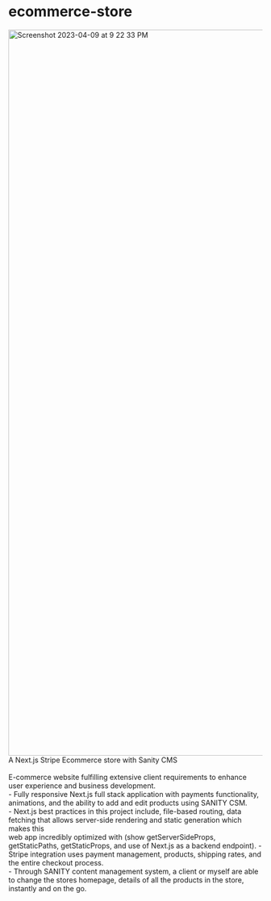 # ecommerce-store


<img width="1440" alt="Screenshot 2023-04-09 at 9 22 33 PM" src="https://github.com/shades888/ecommerce-store/assets/6867600/a7e93373-edd2-45d7-af97-246c5cc96527">
A Next.js Stripe Ecommerce store with Sanity CMS <br /> <br />
E-commerce website fulfilling extensive client requirements to enhance user experience and business development. <br />
- Fully responsive Next.js full stack application with payments functionality, animations, and the ability to add and edit products using SANITY CSM. <br />
- Next.js best practices in this project include, file-based routing, data fetching that allows server-side rendering and static generation which makes this <br />
web app incredibly optimized with (show getServerSideProps, getStaticPaths, getStaticProps, and use of Next.js as a backend endpoint).
- Stripe integration uses payment management, products, shipping rates, and the entire checkout process. <br />
- Through SANITY content management system, a client or myself are able to change the stores homepage, details of all the products in the store, instantly and on the go. <br />
